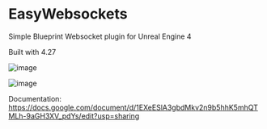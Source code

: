 # EasyWebsockets
Simple Blueprint Websocket plugin for Unreal Engine 4

Built with 4.27

![image](https://user-images.githubusercontent.com/21158549/155652050-8efb4b20-ff9e-4666-bbe8-174ffbcca76c.png)


![image](https://user-images.githubusercontent.com/21158549/155652245-0049aacb-6cd4-47a6-a6cf-ff617f73b854.png)

Documentation: https://docs.google.com/document/d/1EXeESlA3gbdMkv2n9b5hhK5mhQTMLh-9aGH3XV_pdYs/edit?usp=sharing
